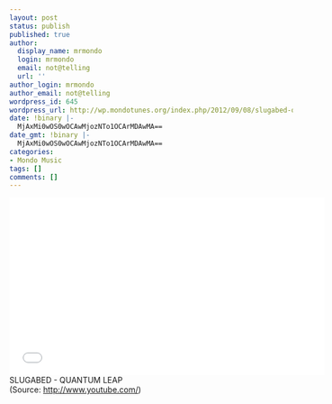```yaml
---
layout: post
status: publish
published: true
author:
  display_name: mrmondo
  login: mrmondo
  email: not@telling
  url: ''
author_login: mrmondo
author_email: not@telling
wordpress_id: 645
wordpress_url: http://wp.mondotunes.org/index.php/2012/09/08/slugabed-quantum-leap/
date: !binary |-
  MjAxMi0wOS0wOCAwMjozNTo1OCArMDAwMA==
date_gmt: !binary |-
  MjAxMi0wOS0wOCAwMjozNTo1OCArMDAwMA==
categories:
- Mondo Music
tags: []
comments: []
---
```

<iframe width="560" height="315" src="//www.youtube.com/embed/7YdH18U2OLM" frameborder="0"> </iframe>
SLUGABED - QUANTUM LEAP
<div class="attribution">(<span>Source:</span> <a href="http://www.youtube.com/">http://www.youtube.com/</a>)</div>
